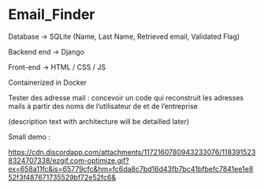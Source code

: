 # Email_Finder

Database ->  SQLite (Name, Last Name, Retrieved email, Validated Flag)

Backend end -> Django 

Front-end -> HTML / CSS / JS

Containerized in Docker

Tester des adresse mail : concevoir un code qui reconstruit les adresses mails à partir des noms de l’utilisateur de et de l’entreprise  

(description text with architecture will be detailled later)

Small demo : 

https://cdn.discordapp.com/attachments/1172160780943233076/1183915238324707338/ezgif.com-optimize.gif?ex=658a11fc&is=65779cfc&hm=fc6da8c7bd16d43fb7bc41bfbefc7841ee1e852f3f487671735529bf72e52fc6&
